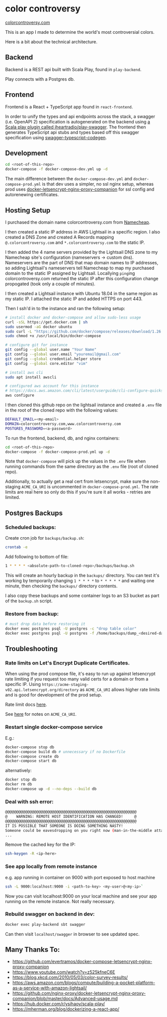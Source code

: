 # color controversy

[colorcontroversy.com](https://www.colorcontroversy.com)

This is an app I made to determine the world's most controversial colors.

Here is a bit about the technical architecture.

## Backend

Backend is a REST api built with Scala Play, found in `play-backend`.

Play connects with a Postgres db.

## Frontend

Frontend is a React + TypeScript app found in `react-frontend`.

In order to unify the types and api endpoints across the stack, a swagger (i.e. OpenAPI 2) specification is autogenerated on the backend using [a Scala play plugin called iheartradio/play-swagger](https://github.com/iheartradio/play-swagger). The frontend then generates TypeScript api stubs and types based off this swagger specification using [swagger-typescript-codegen](https://github.com/mtennoe/swagger-typescript-codegen).

## Development

```sh
cd <root-of-this-repo>
docker-compose -f docker-compose-dev.yml up -d
```

The main difference between the `docker-compose-dev.yml` and `docker-compose-prod.yml` is that dev uses a simpler, no ssl nginx setup, whereas prod uses [docker-letsencrypt-nginx-proxy-companion](https://github.com/nginx-proxy/docker-letsencrypt-nginx-proxy-companion/blob/master/docs/Advanced-usage.md) for ssl config and autorenewing certificates.

## Hosting Setup

I purchased the domain name colorcontroversy.com from [Namecheap](namecheap.com).

I then created a static IP address in AWS Lightsail in a specific region. I also created a DNS Zone and created A Records mapping `@.colorcontroversy.com` and `*.colorcontroversy.com` to the static IP.

I then added the 4 name servers provided by the Lightsail DNS zone to my Namecheap site's configuration (nameservers -> custom dns). Nameservers are the part of DNS that map domain names to IP addresses, so adding Lightsail's nameservers tell Namecheap to map my purchased domain to the static IP assigned by Lightsail. Locallying `ping`ing colorcontroversy.com returned the static IP after this configuration change propogated (took only a couple of minutes).

I then created a Lightsail instance with Ubuntu 18.04 in the same region as my static IP. I attached the static IP and added HTTPS on port 443.

Then I ssh'd in to the instance and ran the following setup:

```sh
# install docker and docker-compose and allow sudo-less usage
curl -sSL https://get.docker.com | sh
sudo usermod -aG docker ubuntu
sudo curl -L "https://github.com/docker/compose/releases/download/1.26.2/docker-compose-$(uname -s)-$(uname -m)" -o /usr/local/bin/docker-compose
sudo chmod +x /usr/local/bin/docker-compose
```

```sh
# configure git for instance
git config --global user.name "Your Name"
git config --global user.email "youremail@gmail.com"
git config --global credential.helper store
git config --global core.editor "vim"
```

```sh
# install aws cli
sudo apt install awscli

# configured aws account for this instance
# https://docs.aws.amazon.com/cli/latest/userguide/cli-configure-quickstart.html
aws configure
```

I then cloned this github repo on the lightsail instance and created a `.env` file in the root of the cloned repo with the following values:

```sh
DEFAULT_EMAIL=<my-email>
DOMAIN=colorcontroversy.com,www.colorcontroversy.com
POSTGRES_PASSWORD=<a-password>
```

To run the frontend, backend, db, and nginx containers:
```sh
cd <root-of-this-repo>
docker-compose -f docker-compose-prod.yml up -d
```

Note that `docker-compose` will pick up the values in the `.env` file when running commands from the same directory as the `.env` file (root of cloned repo).

Additionally, to actually get a real cert from letsencrypt, make sure the non-staging `ACME_CA_URI` is uncommented in `docker-compose-prod.yml`. The rate limits are real here so only do this if you're sure it all works - retries are limited.

## Postgres Backups

### Scheduled backups:

Create cron job for `backups/backup.sh`:
```sh
crontab -e
```
Add following to bottom of file:
```sh
1 * * * * <absolute-path-to-cloned-repo>/backups/backup.sh
```
This will create an hourly backup in the `backups/` directory. You can test it's working by temporarily changing `1 * * * *` to `* * * * *` and waiting one minute, then checking the `backups/` directory contents.

I also copy these backups and some container logs to an S3 bucket as part of the `backup.sh` script.

### Restore from backup:
```sh
# must drop data before restoring it
docker exec postgres psql -U postgres -c "drop table color"
docker exec postgres psql -U postgres -f /home/backups/dump_<desired-date>.sql
```

## Troubleshooting

### Rate limits on Let's Encrypt Duplicate Certificates.
When using the prod compose file, it's easy to run up against letsencrypt rate limiting if you request too many valid certs for a domain or from a specific IP. Using `https://acme-staging-v02.api.letsencrypt.org/directory` as `ACME_CA_URI` allows higher rate limits and is good for development of the prod setup.

Rate limit docs [here](https://letsencrypt.org/docs/rate-limits/).

See [here](https://github.com/nginx-proxy/docker-letsencrypt-nginx-proxy-companion/blob/9806ba25871d26a3eadeecf3771afd3378f0b01a/docs/Container-configuration.md) for notes on `ACME_CA_URI`.

### Restart single docker-compose service
  E.g.:

```sh
docker-compose stop db
docker-compose build db # unnecessary if no Dockerfile
docker-compose create db
docker-compose start db
```

alternatively:

```sh
docker stop db
docker rm db
docker-compose up -d --no-deps --build db
```

### Deal with ssh error:

```sh
@@@@@@@@@@@@@@@@@@@@@@@@@@@@@@@@@@@@@@@@@@@@@@@@@@@@@@@@@@@
@    WARNING: REMOTE HOST IDENTIFICATION HAS CHANGED!     @
@@@@@@@@@@@@@@@@@@@@@@@@@@@@@@@@@@@@@@@@@@@@@@@@@@@@@@@@@@@
IT IS POSSIBLE THAT SOMEONE IS DOING SOMETHING NASTY!
Someone could be eavesdropping on you right now (man-in-the-middle attack)!
...
```

Remove the cached key for the IP:
```sh
ssh-keygen -R <ip-here>
```

### See app locally from remote instance
  e.g. app running in container on 9000 with port exposed to host machine

```sh
ssh -L 9000:localhost:9000 -i <path-to-key> <my-user>@<my-ip>`
```

Now you can visit localhost:9000 on your local machine and see your app running on the remote instance. Not really necessary.

### Rebuild swagger on backend in dev:
```sh
docker exec play-backend sbt swagger
```
Can then visit `localhost/swagger` in browser to see updated spec.

## Many Thanks To:
- https://github.com/evertramos/docker-compose-letsencrypt-nginx-proxy-companion
- https://www.youtube.com/watch?v=z525kfneC6E
- https://blog.xkcd.com/2010/05/03/color-survey-results/
- https://aws.amazon.com/blogs/compute/building-a-pocket-platform-as-a-service-with-amazon-lightsail/
- https://github.com/nginx-proxy/docker-letsencrypt-nginx-proxy-companion/blob/master/docs/Advanced-usage.md
- https://hub.docker.com/r/ysihaoy/scala-play/
- https://mherman.org/blog/dockerizing-a-react-app/
